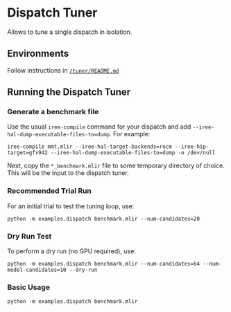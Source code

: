 # Dispatch Tuner

Allows to tune a single dispatch in isolation.

## Environments
Follow instructions in [`/tuner/README.md`](../README.md)

## Running the Dispatch Tuner

### Generate a benchmark file
Use the usual `iree-compile` command for your dispatch and add
`--iree-hal-dump-executable-files-to=dump`. For example:
```shell
iree-compile mmt.mlir --iree-hal-target-backends=rocm --iree-hip-target=gfx942 --iree-hal-dump-executable-files-to=dump -o /dev/null
```

Next, copy the `*_benchmark.mlir` file to some temporary directory of choice.
This will be the input to the dispatch tuner.

### Recommended Trial Run
For an initial trial to test the tuning loop, use:
```shell
python -m examples.dispatch benchmark.mlir --num-candidates=20
```

### Dry Run Test
To perform a dry run (no GPU required), use:
```shell
python -m examples.dispatch benchmark.mlir --num-candidates=64 --num-model-candidates=10 --dry-run
```

### Basic Usage
```shell
python -m examples.dispatch benchmark.mlir
```
